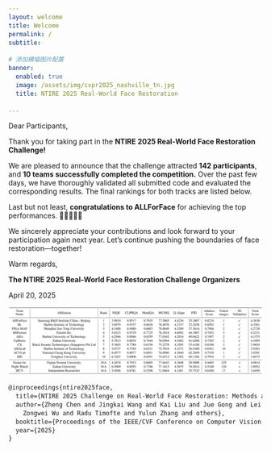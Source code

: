 ```yaml
---
layout: welcome
title: Welcome
permalink: /
subtitle: 

# 添加横幅图片配置
banner:
  enabled: true
  image: /assets/img/cvpr2025_nashville_tn.jpg
  title: NTIRE 2025 Real-World Face Restoration

---
```


Dear Participants,

Thank you for taking part in the **NTIRE 2025 Real-World Face Restoration Challenge!**

We are pleased to announce that the challenge attracted **142 participants**, and **10 teams successfully completed the competition.** Over the past few days, we have thoroughly validated all submitted code and evaluated the corresponding results. The final rankings for both tracks are listed below. 

Last but not least, **congratulations to ALLForFace** for achieving the top performances. 🎉🎉🎉🎉🎉

We sincerely appreciate your contributions and look forward to your participation again next year. Let’s continue pushing the boundaries of face restoration—together! 

Warm regards,

**The NTIRE 2025 Real-World Face Restoration Challenge Organizers**

April 20, 2025

<div class="content-image">
  <a>
    <img src="/assets/img/table-face.png" alt="Content Image">
  </a>
</div>

```markdown
@inproceedings{ntire2025face,
  title={NTIRE 2025 Challenge on Real-World Face Restoration: Methods and Results},
  author={Zheng Chen and Jingkai Wang and Kai Liu and Jue Gong and Lei Sun and
	Zongwei Wu and Radu Timofte and Yulun Zhang and others},
  booktitle={Proceedings of the IEEE/CVF Conference on Computer Vision and Pattern Recognition (CVPR) Workshops},
  year={2025}
}
```